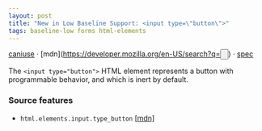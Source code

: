 ```yaml
---
layout: post
title: "New in Low Baseline Support: <input type=\"button\">"
tags: baseline-low forms html-elements
---
```


[caniuse](https://caniuse.com/?search=input-button) · [mdn](https://developer.mozilla.org/en-US/search?q=<input type="button">) · [spec](https://html.spec.whatwg.org/multipage/input.html#button-state-(type=button))

The `<input type="button">` HTML element represents a button with programmable behavior, and which is inert by default.

### Source features

- ``html.elements.input.type_button`` [[mdn]](https://developer.mozilla.org/en-US/search?q=html.elements.input.type_button)
